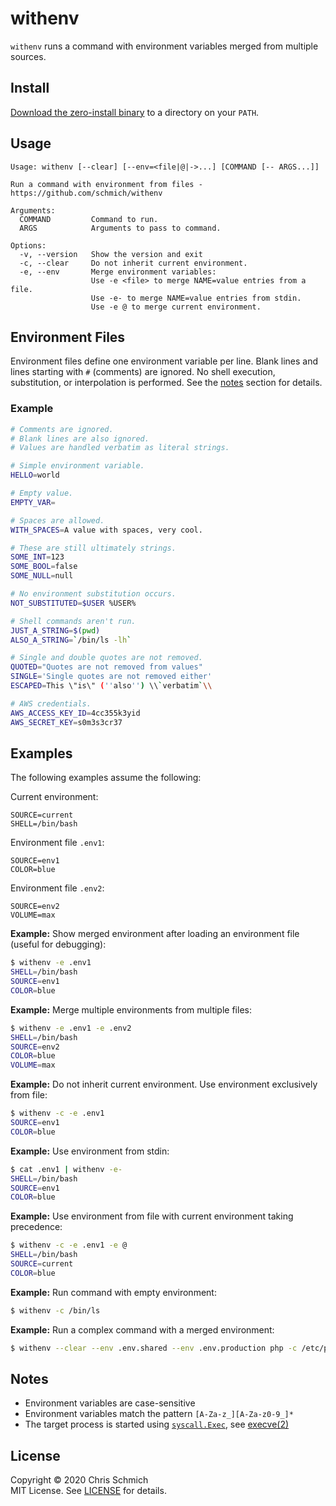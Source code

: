 # withenv

`withenv` runs a command with environment variables merged from multiple sources.

## Install

[Download the zero-install binary](https://github.com/schmich/withenv/releases/latest/download/withenv-linux-x64) to a directory on your `PATH`.

## Usage

```
Usage: withenv [--clear] [--env=<file|@|->...] [COMMAND [-- ARGS...]]

Run a command with environment from files - https://github.com/schmich/withenv

Arguments:
  COMMAND         Command to run.
  ARGS            Arguments to pass to command.

Options:
  -v, --version   Show the version and exit
  -c, --clear     Do not inherit current environment.
  -e, --env       Merge environment variables:
                  Use -e <file> to merge NAME=value entries from a file.
                  Use -e- to merge NAME=value entries from stdin.
                  Use -e @ to merge current environment.
```

## Environment Files

Environment files define one environment variable per line. Blank lines and lines starting with `#` (comments) are ignored. No shell execution, substitution, or interpolation is performed. See the [notes](#notes) section for details.

### Example

```bash
# Comments are ignored.
# Blank lines are also ignored.
# Values are handled verbatim as literal strings.

# Simple environment variable.
HELLO=world

# Empty value.
EMPTY_VAR=

# Spaces are allowed.
WITH_SPACES=A value with spaces, very cool.

# These are still ultimately strings.
SOME_INT=123
SOME_BOOL=false
SOME_NULL=null

# No environment substitution occurs.
NOT_SUBSTITUTED=$USER %USER%

# Shell commands aren't run.
JUST_A_STRING=$(pwd)
ALSO_A_STRING=`/bin/ls -lh`

# Single and double quotes are not removed.
QUOTED="Quotes are not removed from values"
SINGLE='Single quotes are not removed either'
ESCAPED=This \"is\" (''also'') \\`verbatim`\\

# AWS credentials.
AWS_ACCESS_KEY_ID=4cc355k3yid
AWS_SECRET_KEY=s0m3s3cr37
```

## Examples

The following examples assume the following:

Current environment:
```
SOURCE=current
SHELL=/bin/bash
```

Environment file `.env1`:
```
SOURCE=env1
COLOR=blue
```

Environment file `.env2`:
```
SOURCE=env2
VOLUME=max
```

**Example:** Show merged environment after loading an environment file (useful for debugging):

```bash
$ withenv -e .env1
SHELL=/bin/bash
SOURCE=env1
COLOR=blue
```

**Example:** Merge multiple environments from multiple files:

```bash
$ withenv -e .env1 -e .env2
SHELL=/bin/bash
SOURCE=env2
COLOR=blue
VOLUME=max
```

**Example:** Do not inherit current environment. Use environment exclusively from file:

```bash
$ withenv -c -e .env1
SOURCE=env1
COLOR=blue
```

**Example:** Use environment from stdin:

```bash
$ cat .env1 | withenv -e-
SHELL=/bin/bash
SOURCE=env1
COLOR=blue
```

**Example:** Use environment from file with current environment taking precedence:

```bash
$ withenv -c -e .env1 -e @
SHELL=/bin/bash
SOURCE=current
COLOR=blue
```

**Example:** Run command with empty environment:

```bash
$ withenv -c /bin/ls
```

**Example:** Run a complex command with a merged environment:

```bash
$ withenv --clear --env .env.shared --env .env.production php -c /etc/php -f MyScript.php > out.log
```

## Notes

- Environment variables are case-sensitive
- Environment variables match the pattern `[A-Za-z_][A-Za-z0-9_]*`
- The target process is started using [`syscall.Exec`](https://golang.org/pkg/syscall/#Exec), see [execve(2)](https://linux.die.net/man/2/execve)

## License

Copyright &copy; 2020 Chris Schmich  \
MIT License. See [LICENSE](LICENSE) for details.
